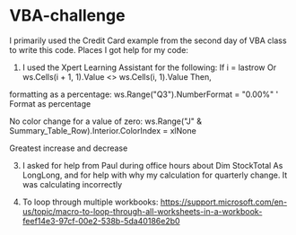 # VBA-challenge
I primarily used the Credit Card example from the second day of VBA class to write this code. 
Places I got help for my code:
1.  I used the Xpert Learning Assistant for the following:
   If i = lastrow Or ws.Cells(i + 1, 1).Value <> ws.Cells(i, 1).Value Then,

   formatting as a percentage:  ws.Range("Q3").NumberFormat = "0.00%" ' Format as percentage
   
   No color change for a value of zero: ws.Range("J" & Summary_Table_Row).Interior.ColorIndex = xlNone

   Greatest increase and decrease

3. I asked for help from Paul during office hours about Dim StockTotal As LongLong, and for help with why my calculation for quarterly change. It was calculating incorrectly

4. To loop through multiple workbooks:
https://support.microsoft.com/en-us/topic/macro-to-loop-through-all-worksheets-in-a-workbook-feef14e3-97cf-00e2-538b-5da40186e2b0

